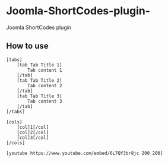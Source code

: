 # Joomla-ShortCodes-plugin-
Joomla ShortCodes plugin 
## How to use
```
[tabs]
    [tab Tab Title 1]
        Tab content 1
    [/tab]
    [tab Tab Title 2]
        Tab content 2
    [/tab]
    [tab Tab Title 3]
        Tab content 3
    [/tab]
[/tabs]
```

```
[cols]
    [col]1[/col]
    [col]2[/col]
    [col]3[/col]
[/cols]
```

```
[youtube https://www.youtube.com/embed/6L7QY3br8jc 200 200]
```
